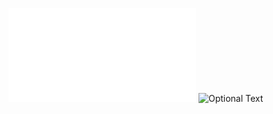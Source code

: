 
![Optional Text](../filesforcode-converted.pdf)
![Optional Text](../master/app/static/img/theadvicebox-screenshot.PNG)
